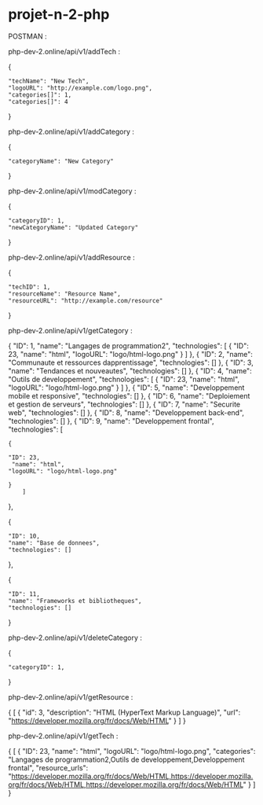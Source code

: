 # projet-n-2-php

POSTMAN :

php-dev-2.online/api/v1/addTech :

{

    "techName": "New Tech",
    "logoURL": "http://example.com/logo.png",
    "categories[]": 1,
    "categories[]": 4

}

php-dev-2.online/api/v1/addCategory :

{

    "categoryName": "New Category"

}



php-dev-2.online/api/v1/modCategory :

{

    "categoryID": 1,
    "newCategoryName": "Updated Category"

}

php-dev-2.online/api/v1/addResource :

{

    "techID": 1,
    "resourceName": "Resource Name",
    "resourceURL": "http://example.com/resource"

}

php-dev-2.online/api/v1/getCategory :

{
        "ID": 1,
        "name": "Langages de programmation2",
        "technologies": [
            {
                "ID": 23,
                "name": "html",
                "logoURL": "logo/html-logo.png"
            }
        ]
    },
    {
        "ID": 2,
        "name": "Communaute et ressources dapprentissage",
        "technologies": []
    },
    {
        "ID": 3,
        "name": "Tendances et nouveautes",
        "technologies": []
    },
    {
        "ID": 4,
        "name": "Outils de developpement",
        "technologies": [
            {
                "ID": 23,
                "name": "html",
                "logoURL": "logo/html-logo.png"
            }
        ]
    },
    {
        "ID": 5,
        "name": "Developpement mobile et responsive",
        "technologies": []
    },
    {
        "ID": 6,
        "name": "Deploiement et gestion de serveurs",
        "technologies": []
    },
    {
        "ID": 7,
        "name": "Securite web",
        "technologies": []
    },
    {
        "ID": 8,
        "name": "Developpement back-end",
        "technologies": []
    },
    {
    "ID": 9,
    "name": "Developpement frontal",
    "technologies": [
            
    {

    "ID": 23,
     "name": "html",
    "logoURL": "logo/html-logo.png"

    }
        ]
},

{

    "ID": 10,
    "name": "Base de donnees",
    "technologies": []

},

{

    "ID": 11,
    "name": "Frameworks et bibliotheques",
    "technologies": []
}


php-dev-2.online/api/v1/deleteCategory : 

{

    "categoryID": 1,

}


php-dev-2.online/api/v1/getResource : 

{
    [
        {
            "id": 3,
            "description": "HTML (HyperText Markup Language)",
            "url": "https://developer.mozilla.org/fr/docs/Web/HTML"
        }
    ]
}

php-dev-2.online/api/v1/getTech : 

{
    [
        {
            "ID": 23,
            "name": "html",
            "logoURL": "logo/html-logo.png",
            "categories": "Langages de programmation2,Outils de developpement,Developpement frontal",
            "resource_urls": "https://developer.mozilla.org/fr/docs/Web/HTML,https://developer.mozilla.org/fr/docs/Web/HTML,https://developer.mozilla.org/fr/docs/Web/HTML"
        }
    ]
}